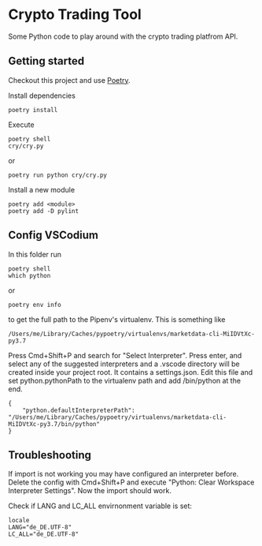 Crypto Trading Tool 
===================

Some Python code to play around with the crypto trading platfrom API.


Getting started
---------------
Checkout this project and use [Poetry](https://python-poetry.org).

Install dependencies

    poetry install

Execute

    poetry shell
    cry/cry.py

or

    poetry run python cry/cry.py

Install a new module 

    poetry add <module>
    poetry add -D pylint

Config VSCodium
---------------

In this folder run 
    
    poetry shell
    which python

or

    poetry env info

to get the full path to the Pipenv's virtualenv. This is something like 

    /Users/me/Library/Caches/pypoetry/virtualenvs/marketdata-cli-MiIDVtXc-py3.7

Press Cmd+Shift+P and search for "Select Interpreter". Press enter, and select any of the suggested interpreters and a .vscode directory will be created inside your project root. It contains a settings.json. Edit this file and set python.pythonPath to the virtualenv path and add /bin/python at the end.

    {
        "python.defaultInterpreterPath": "/Users/me/Library/Caches/pypoetry/virtualenvs/marketdata-cli-MiIDVtXc-py3.7/bin/python"
    }


Troubleshooting
---------------

If import is not working you may have configured an interpreter before. Delete the config with Cmd+Shift+P and execute "Python: Clear Workspace Interpreter Settings". Now the import should work.

Check if LANG and LC_ALL envirnonment variable is set:

    locale
    LANG="de_DE.UTF-8"
    LC_ALL="de_DE.UTF-8"